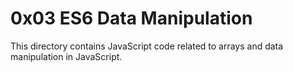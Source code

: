 # 0x03 ES6 Data Manipulation
This directory contains JavaScript code related to arrays and data manipulation in JavaScript.
